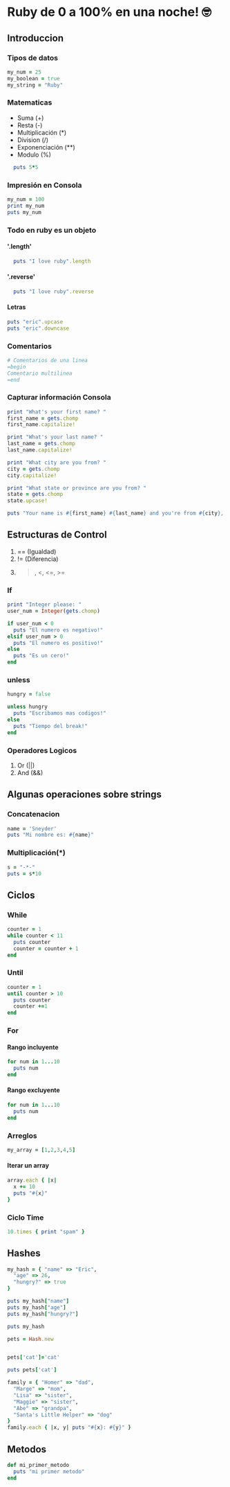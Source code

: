 # Ruby de 0 a 100% en una noche! :nerd_face:

## Introduccion
### Tipos de datos

```ruby
my_num = 25
my_boolean = true
my_string = "Ruby"
```

### Matematicas
* Suma (+)
* Resta (-)
* Multiplicación (*)
* Division (/)
* Exponenciación (**)
* Modulo (%)
```ruby
  puts 5*5
```

### Impresión en Consola
```ruby
my_num = 100
print my_num
puts my_num
```

### Todo en ruby es un objeto
#### '.length'
```ruby
  puts "I love ruby".length
```

#### '.reverse'
```ruby
  puts "I love ruby".reverse
```
#### Letras
```ruby
puts "eric".upcase
puts "eric".downcase
```

### Comentarios
```ruby
# Comentarios de una linea
=begin
Comentario multilinea
=end
```

### Capturar información Consola

```ruby
print "What's your first name? "
first_name = gets.chomp
first_name.capitalize!

print "What's your last name? "
last_name = gets.chomp
last_name.capitalize!

print "What city are you from? "
city = gets.chomp
city.capitalize!

print "What state or province are you from? "
state = gets.chomp
state.upcase!

puts "Your name is #{first_name} #{last_name} and you're from #{city}, #{state}!"
```

## Estructuras de Control
1. == (Igualdad)
2. != (Diferencia)
3. >, <, <=, >=

### If
```ruby
print "Integer please: "
user_num = Integer(gets.chomp)

if user_num < 0
  puts "El numero es negativo!"
elsif user_num > 0
  puts "El numero es positivo!"
else
  puts "Es un cero!"
end
```

### unless

```ruby
hungry = false

unless hungry
  puts "Escribamos mas codigos!"
else
  puts "Tiempo del break!"
end
```

### Operadores Logicos
1. Or (||)
2. And (&&)


## Algunas operaciones sobre strings
### Concatenacion
```ruby
name = 'Sneyder'
puts "Mi nombre es: #{name}"
```

### Multiplicación(*)
```ruby
s = "-*-"
puts = s*10
```

## Ciclos
### While
```ruby
counter = 1
while counter < 11
  puts counter
  counter = counter + 1
end
```

### Until
```ruby
counter = 1
until counter > 10
  puts counter
  counter +=1
end
```

### For
#### Rango incluyente
```ruby
for num in 1...10
  puts num
end
```
#### Rango excluyente
```ruby
for num in 1...10
  puts num
end
```

### Arreglos

```ruby
my_array = [1,2,3,4,5]
```

#### Iterar un array
```ruby
array.each { |x|
  x += 10
  puts "#{x}"
}
```

### Ciclo Time

```ruby
10.times { print "spam" }
```

## Hashes
```ruby
my_hash = { "name" => "Eric",
  "age" => 26,
  "hungry?" => true
}

puts my_hash["name"]
puts my_hash["age"]
puts my_hash["hungry?"]

puts my_hash
```

```ruby
pets = Hash.new


pets['cat']='cat'

puts pets['cat']
```


```ruby
family = { "Homer" => "dad",
  "Marge" => "mom",
  "Lisa" => "sister",
  "Maggie" => "sister",
  "Abe" => "grandpa",
  "Santa's Little Helper" => "dog"
}
family.each { |x, y| puts "#{x}: #{y}" }
```

## Metodos
```ruby
def mi_primer_metodo
  puts "mi primer metodo"
end


```
